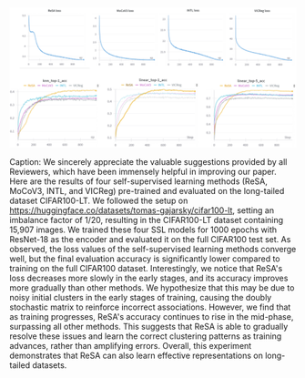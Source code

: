 

<p align="center">
    <img src="long_tail.png" width="1200">
</p>

Caption: We sincerely appreciate the valuable suggestions provided by all Reviewers, which have been immensely helpful in improving our paper. Here are the results of four self-supervised learning methods (ReSA, MoCoV3, INTL, and VICReg) pre-trained and evaluated on the long-tailed dataset CIFAR100-LT. We followed the setup on https://huggingface.co/datasets/tomas-gajarsky/cifar100-lt, setting an imbalance factor of 1/20, resulting in the CIFAR100-LT dataset containing 15,907 images. We trained these four SSL models for 1000 epochs with ResNet-18 as the encoder and evaluated it on the full CIFAR100 test set. As observed, the loss values of the self-supervised learning methods converge well, but the final evaluation accuracy is significantly lower compared to training on the full CIFAR100 dataset. Interestingly, we notice that ReSA's loss decreases more slowly in the early stages, and its accuracy improves more gradually than other methods. We hypothesize that this may be due to noisy initial clusters in the early stages of training, causing the doubly stochastic matrix to reinforce incorrect associations. However, we find that as training progresses, ReSA's accuracy continues to rise in the mid-phase, surpassing all other methods. This suggests that ReSA is able to gradually resolve these issues and learn the correct clustering patterns as training advances, rather than amplifying errors. Overall, this experiment demonstrates that ReSA can also learn effective representations on long-tailed datasets. 